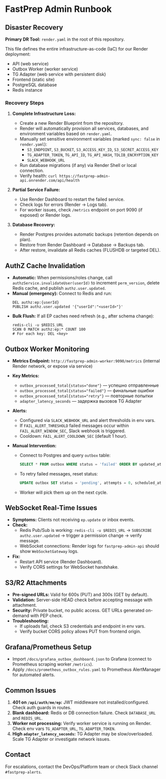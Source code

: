 # FastPrep Admin Runbook

## Disaster Recovery

**Primary DR Tool:** `render.yaml` in the root of this repository.

This file defines the entire infrastructure-as-code (IaC) for our Render deployment:
- API (web service)
- Outbox Worker (worker service)
- TG Adapter (web service with persistent disk)
- Frontend (static site)
- PostgreSQL database
- Redis instance

### Recovery Steps

1. **Complete Infrastructure Loss:**
   - Create a new Render Blueprint from the repository.
   - Render will automatically provision all services, databases, and environment variables based on `render.yaml`.
   - Manually set sensitive environment variables (marked `sync: false` in `render.yaml`):
     - `S3_ENDPOINT`, `S3_BUCKET`, `S3_ACCESS_KEY_ID`, `S3_SECRET_ACCESS_KEY`
     - `TG_ADAPTER_TOKEN`, `TG_API_ID`, `TG_API_HASH`, `TDLIB_ENCRYPTION_KEY`
     - `SLACK_WEBHOOK_URL`
   - Run database migrations (if any) via Render Shell or local connection.
   - Verify health: `curl https://fastprep-admin-api.onrender.com/api/health`

2. **Partial Service Failure:**
   - Use Render Dashboard to restart the failed service.
   - Check logs for errors (Render → Logs tab).
   - For worker issues, check `/metrics` endpoint on port 9090 (if exposed) or Render logs.

3. **Database Recovery:**
   - Render Postgres provides automatic backups (retention depends on plan).
   - Restore from Render Dashboard → Database → Backups tab.
   - After restore, invalidate all Redis caches (FLUSHDB or targeted DEL).

## AuthZ Cache Invalidation

- **Automatic:** When permissions/roles change, call `authzService.invalidateUser(userId)` to increment `perm_version`, delete Redis cache, and publish `authz.user.updated`.
- **Manual (emergency):** Connect to Redis and run:
  ```
  DEL authz:ep:{userId}
  PUBLISH authz.user.updated '{"userId":"<userId>"}'
  ```
- **Bulk Flush:** If all EP caches need refresh (e.g., after schema change):
  ```
  redis-cli -u $REDIS_URL
  SCAN 0 MATCH authz:ep:* COUNT 100
  # For each key: DEL <key>
  ```

## Outbox Worker Monitoring

- **Metrics Endpoint:** `http://fastprep-admin-worker:9090/metrics` (internal Render network, or expose via service)
- **Key Metrics:**
  - `outbox_processed_total{status="done"}` — успешно отправленные
  - `outbox_processed_total{status="failed"}` — финальные ошибки
  - `outbox_processed_total{status="retry"}` — повторные попытки
  - `adapter_latency_seconds` — задержка вызовов TG Adapter

- **Alerts:**
  - Configured via `SLACK_WEBHOOK_URL` and alert thresholds in env vars.
  - If `FAIL_ALERT_THRESHOLD` failed messages occur within `FAIL_ALERT_WINDOW_SEC`, Slack webhook is triggered.
  - Cooldown: `FAIL_ALERT_COOLDOWN_SEC` (default 1 hour).

- **Manual Intervention:**
  - Connect to Postgres and query `outbox` table:
    ```sql
    SELECT * FROM outbox WHERE status = 'failed' ORDER BY updated_at DESC LIMIT 100;
    ```
  - To retry failed messages, reset status:
    ```sql
    UPDATE outbox SET status = 'pending', attempts = 0, scheduled_at = NOW() WHERE status = 'failed';
    ```
  - Worker will pick them up on the next cycle.

## WebSocket Real-Time Issues

- **Symptoms:** Clients not receiving `ep.update` or inbox events.
- **Check:**
  - Redis Pub/Sub is working: `redis-cli -u $REDIS_URL` → `SUBSCRIBE authz.user.updated` → trigger a permission change → verify message.
  - WebSocket connections: Render logs for `fastprep-admin-api` should show `WebSocketGateway` logs.
- **Fix:**
  - Restart API service (Render Dashboard).
  - Verify CORS settings for WebSocket handshake.

## S3/R2 Attachments

- **Pre-signed URLs:** Valid for 600s (PUT) and 300s (GET by default).
- **Validation:** Server-side HEAD check before accepting message with attachment.
- **Security:** Private bucket, no public access. GET URLs generated on-demand with PEP check.
- **Troubleshooting:**
  - If uploads fail, check S3 credentials and endpoint in env vars.
  - Verify bucket CORS policy allows PUT from frontend origin.

## Grafana/Prometheus Setup

- Import `/docs/grafana_outbox_dashboard.json` to Grafana (connect to Prometheus scraping worker `/metrics`).
- Apply `/docs/prometheus_outbox_rules.yaml` to Prometheus AlertManager for automated alerts.

## Common Issues

1. **401 on `/api/auth/me/ep`:** JWT middleware not installed/configured. Check auth guards in routes.
2. **Blank dashboard:** Redis or DB connection failure. Check `DATABASE_URL` and `REDIS_URL`.
3. **Worker not processing:** Verify worker service is running on Render. Check env vars `TG_ADAPTER_URL`, `TG_ADAPTER_TOKEN`.
4. **High `adapter_latency_seconds`:** TG Adapter may be slow/overloaded. Scale TG Adapter or investigate network issues.

## Contact

For escalations, contact the DevOps/Platform team or check Slack channel `#fastprep-alerts`.





